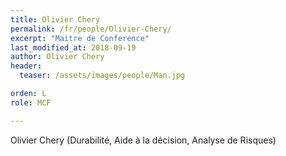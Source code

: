```yaml
---
title: Olivier Chery
permalink: /fr/people/Olivier-Chery/
excerpt: "Maitre de Conference"
last_modified_at: 2018-09-19
author: Olivier Chery
header:
  teaser: /assets/images/people/Man.jpg

orden: L
role: MCF

---
```


Olivier Chery
(Durabilité, Aide à la décision, Analyse de Risques)